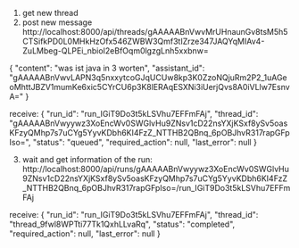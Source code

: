 1. get new thread
2. post new message
http://localhost:8000/api/threads/gAAAAABnVwvMrUHnaunGv8tsM5h5CTSifkPD0L0MHkHzOfx546ZWBW3Qmf3tIZrze347JAQYqMIAv4-ZuLMbeg-QLPEi_nbioI2eBfOqm0lgzgLnh5xxbnw=

{
    "content": "was ist java in 3 worten",
    "assistant_id": "gAAAAABnVwvLAPN3q5nxxytcoGJqUCUw8kp3K0ZzoNQjuRm2P2_1uAGeoMhttJBZV1mumKe6xic5CYrCU6p3K8lERAqESXNi3iUerjQvs8A0iVLlw7EsnvA="
}

receive:
{
    "run_id": "run_IGiT9Do3t5kLSVhu7EFFmFAj",
    "thread_id": "gAAAAABnVwyywz3XoEncWv0SWGlvHu9ZNsv1cD22nsYXjKSxf8ySv5oasKFzyQMhp7s7uCYg5YyvKDbh6KI4FzZ_NTTHB2QBnq_6pOBJhvR317rapGFpIso=",
    "status": "queued",
    "required_action": null,
    "last_error": null
}

3. wait and get information of the run:
http://localhost:8000/api/runs/gAAAAABnVwyywz3XoEncWv0SWGlvHu9ZNsv1cD22nsYXjKSxf8ySv5oasKFzyQMhp7s7uCYg5YyvKDbh6KI4FzZ_NTTHB2QBnq_6pOBJhvR317rapGFpIso=/run_IGiT9Do3t5kLSVhu7EFFmFAj

receive:
{
    "run_id": "run_IGiT9Do3t5kLSVhu7EFFmFAj",
    "thread_id": "thread_9fwl8WPTti77Tk1QxhLLvaRq",
    "status": "completed",
    "required_action": null,
    "last_error": null
}